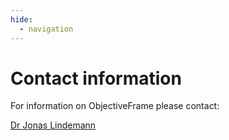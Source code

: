 ```yaml
---
hide:
  - navigation
---
```


# Contact information

For information on ObjectiveFrame please contact:

[Dr Jonas Lindemann](https://portal.research.lu.se/sv/persons/jonas-lindemann)


